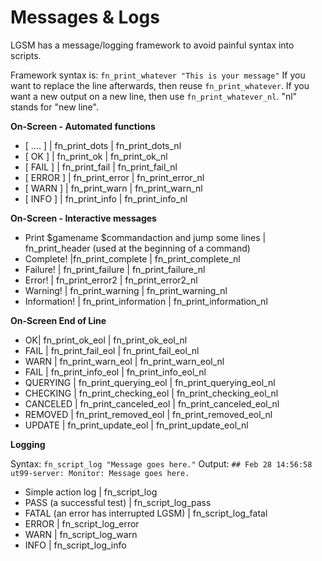 # Messages & Logs

LGSM has a message/logging framework to avoid painful syntax into scripts.

Framework syntax is: `fn_print_whatever "This is your message"` If you want to replace the line afterwards, then reuse `fn_print_whatever`. If you want a new output on a new line, then use `fn_print_whatever_nl`. "nl" stands for "new line".

**On-Screen - Automated functions**

* \[ .... ] | fn\_print\_dots | fn\_print\_dots\_nl
* \[ OK ] | fn\_print\_ok | fn\_print\_ok\_nl
* \[ FAIL ] | fn\_print\_fail | fn\_print\_fail\_nl
* \[ ERROR ] | fn\_print\_error | fn\_print\_error\_nl
* \[ WARN ] | fn\_print\_warn | fn\_print\_warn\_nl
* \[ INFO ] | fn\_print\_info | fn\_print\_info\_nl

**On-Screen - Interactive messages**

* Print $gamename $commandaction and jump some lines | fn\_print\_header (used at the beginning of a command)
* Complete! |fn\_print\_complete | fn\_print\_complete\_nl
* Failure! | fn\_print\_failure | fn\_print\_failure\_nl
* Error! | fn\_print\_error2 | fn\_print\_error2\_nl
* Warning! | fn\_print\_warning | fn\_print\_warning\_nl
* Information! | fn\_print\_information | fn\_print\_information\_nl

**On-Screen End of Line**

* OK| fn\_print\_ok\_eol | fn\_print\_ok\_eol\_nl
* FAIL | fn\_print\_fail\_eol | fn\_print\_fail\_eol\_nl
* WARN | fn\_print\_warn\_eol | fn\_print\_warn\_eol\_nl
* FAIL | fn\_print\_info\_eol | fn\_print\_info\_eol\_nl
* QUERYING | fn\_print\_querying\_eol | fn\_print\_querying\_eol\_nl
* CHECKING | fn\_print\_checking\_eol | fn\_print\_checking\_eol\_nl
* CANCELED | fn\_print\_canceled\_eol | fn\_print\_canceled\_eol\_nl
* REMOVED | fn\_print\_removed\_eol | fn\_print\_removed\_eol\_nl
* UPDATE | fn\_print\_update\_eol | fn\_print\_update\_eol\_nl

**Logging**

Syntax: `fn_script_log "Message goes here."` Output: `## Feb 28 14:56:58 ut99-server: Monitor: Message goes here.`

* Simple action log | fn\_script\_log
* PASS (a successful test) | fn\_script\_log\_pass
* FATAL (an error has interrupted LGSM) | fn\_script\_log\_fatal
* ERROR | fn\_script\_log\_error
* WARN | fn\_script\_log\_warn
* INFO | fn\_script\_log\_info
